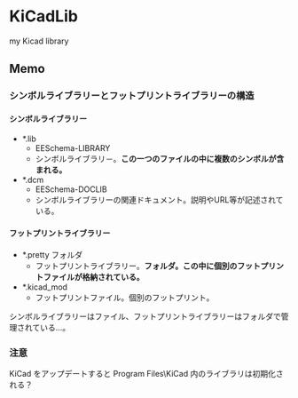# KiCadLib
my Kicad library

## Memo

### シンボルライブラリーとフットプリントライブラリーの構造

#### シンボルライブラリー

* *.lib
  * EESchema-LIBRARY
  * シンボルライブラリ－。**この一つのファイルの中に複数のシンボルが含まれる。**
* *.dcm
  * EESchema-DOCLIB
  * シンボルライブラリーの関連ドキュメント。説明やURL等が記述されている。

#### フットプリントライブラリー

* *.pretty フォルダ
  * フットプリントライブラリー。**フォルダ。この中に個別のフットプリントファイルが格納されている。**
* *.kicad_mod
  * フットプリントファイル。個別のフットプリント。

シンボルライブラリーはファイル、フットプリントライブラリーはフォルダで管理されている…。

### 注意

KiCad をアップデートすると Program Files\KiCad 内のライブラリは初期化される？
